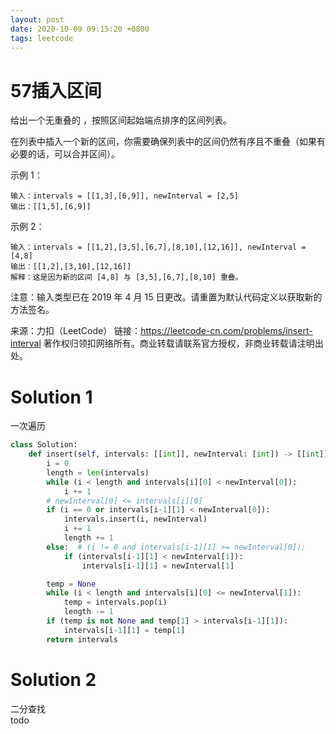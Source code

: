 ```yaml
---
layout: post
date: 2020-10-09 09:15:20 +0800
tags: leetcode
---
```


# 57插入区间

给出一个无重叠的 ，按照区间起始端点排序的区间列表。

在列表中插入一个新的区间，你需要确保列表中的区间仍然有序且不重叠（如果有必要的话，可以合并区间）。

示例 1：
```
输入：intervals = [[1,3],[6,9]], newInterval = [2,5]
输出：[[1,5],[6,9]]
```
示例 2：
```
输入：intervals = [[1,2],[3,5],[6,7],[8,10],[12,16]], newInterval = [4,8]
输出：[[1,2],[3,10],[12,16]]
解释：这是因为新的区间 [4,8] 与 [3,5],[6,7],[8,10] 重叠。
```

注意：输入类型已在 2019 年 4 月 15 日更改。请重置为默认代码定义以获取新的方法签名。

来源：力扣（LeetCode）
链接：https://leetcode-cn.com/problems/insert-interval
著作权归领扣网络所有。商业转载请联系官方授权，非商业转载请注明出处。

# Solution 1
一次遍历  
``` python
class Solution:
    def insert(self, intervals: [[int]], newInterval: [int]) -> [[int]]:
        i = 0
        length = len(intervals)
        while (i < length and intervals[i][0] < newInterval[0]):
            i += 1
        # newInterval[0] <= intervals[i][0]
        if (i == 0 or intervals[i-1][1] < newInterval[0]):
            intervals.insert(i, newInterval)
            i += 1
            length += 1
        else:  # (i != 0 and intervals[i-1][1] >= newInterval[0]):
            if (intervals[i-1][1] < newInterval[1]):
                intervals[i-1][1] = newInterval[1]

        temp = None
        while (i < length and intervals[i][0] <= newInterval[1]):
            temp = intervals.pop(i)
            length -= 1
        if (temp is not None and temp[1] > intervals[i-1][1]):
            intervals[i-1][1] = temp[1]
        return intervals
```

# Solution 2
二分查找  
todo  